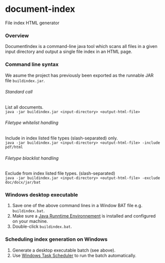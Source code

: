 # document-index

File index HTML generator

### Overview
DocumentIndex is a command-line java tool which scans all files in a given input directory and output a single file index in an HTML page.

### Command line syntax

We asume the project has previously been exported as the runnable JAR file `buildindex.jar`. 
###### Standard call
List all documents.  
`java -jar buildindex.jar <input-directory> <output-html-file>`
###### Filetype whitelist handling
Include in index listed file types (slash-separated) only.  
`java -jar buildindex.jar <input-directory> <output-html-file> -include pdf/html`
###### Filetype blacklist handling
Exclude from index listed file types. (slash-separated)  
`java -jar buildindex.jar <input-directory> <output-html-file> -exclude doc/docx/jar/bat`

### Windows desktop executable

1. Save one of the above command lines in a Window BAT file e.g. `buildindex.bat`.
2. Make sure a [Java Runntime Environnement](https://www.java.com/fr/download/) is installed and configured on your machine.
3. Double-click `buildindex.bat`.

### Scheduling index generation on Windows

1. Generate a desktop executable batch (see above).
2. Use [Windows Task Scheduler](https://docs.microsoft.com/en-us/windows/desktop/taskschd/task-scheduler-start-page) to run the batch automatically.